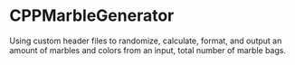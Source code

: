 # CPPMarbleGenerator
Using custom header files to randomize, calculate, format, and output an amount of marbles and colors from an input, total number of marble bags.
